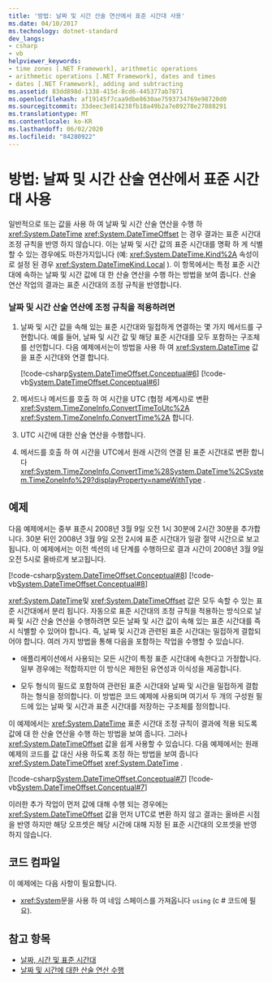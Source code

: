 ```yaml
---
title: '방법: 날짜 및 시간 산술 연산에서 표준 시간대 사용'
ms.date: 04/10/2017
ms.technology: dotnet-standard
dev_langs:
- csharp
- vb
helpviewer_keywords:
- time zones [.NET Framework], arithmetic operations
- arithmetic operations [.NET Framework], dates and times
- dates [.NET Framework], adding and subtracting
ms.assetid: 83dd898d-1338-415d-8cd6-445377ab7871
ms.openlocfilehash: af19145f7caa9dbe8630ae7593734769e98720d0
ms.sourcegitcommit: 33deec3e814238fb18a49b2a7e89278e27888291
ms.translationtype: MT
ms.contentlocale: ko-KR
ms.lasthandoff: 06/02/2020
ms.locfileid: "84280922"
---
```

# <a name="how-to-use-time-zones-in-date-and-time-arithmetic"></a>방법: 날짜 및 시간 산술 연산에서 표준 시간대 사용

일반적으로 또는 값을 사용 하 여 날짜 및 시간 산술 연산을 수행 하 <xref:System.DateTime> <xref:System.DateTimeOffset> 는 경우 결과는 표준 시간대 조정 규칙을 반영 하지 않습니다. 이는 날짜 및 시간 값의 표준 시간대를 명확 하 게 식별할 수 있는 경우에도 마찬가지입니다 (예: <xref:System.DateTime.Kind%2A> 속성이로 설정 된 경우 <xref:System.DateTimeKind.Local> ). 이 항목에서는 특정 표준 시간대에 속하는 날짜 및 시간 값에 대 한 산술 연산을 수행 하는 방법을 보여 줍니다. 산술 연산 작업의 결과는 표준 시간대의 조정 규칙을 반영합니다.

### <a name="to-apply-adjustment-rules-to-date-and-time-arithmetic"></a>날짜 및 시간 산술 연산에 조정 규칙을 적용하려면

1. 날짜 및 시간 값을 속해 있는 표준 시간대와 밀접하게 연결하는 몇 가지 메서드를 구현합니다. 예를 들어, 날짜 및 시간 값 및 해당 표준 시간대를 모두 포함하는 구조체를 선언합니다. 다음 예제에서는이 방법을 사용 하 여 <xref:System.DateTime> 값을 표준 시간대와 연결 합니다.

   [!code-csharp[System.DateTimeOffset.Conceptual#6](../../../samples/snippets/csharp/VS_Snippets_CLR_System/system.DateTimeOffset.Conceptual/cs/Conceptual6.cs#6)]
   [!code-vb[System.DateTimeOffset.Conceptual#6](../../../samples/snippets/visualbasic/VS_Snippets_CLR_System/system.DateTimeOffset.Conceptual/vb/Conceptual6.vb#6)]

2. 메서드나 메서드를 호출 하 여 시간을 UTC (협정 세계시)로 변환 <xref:System.TimeZoneInfo.ConvertTimeToUtc%2A> <xref:System.TimeZoneInfo.ConvertTime%2A> 합니다.

3. UTC 시간에 대한 산술 연산을 수행합니다.

4. 메서드를 호출 하 여 시간을 UTC에서 원래 시간의 연결 된 표준 시간대로 변환 합니다 <xref:System.TimeZoneInfo.ConvertTime%28System.DateTime%2CSystem.TimeZoneInfo%29?displayProperty=nameWithType> .

## <a name="example"></a>예제

다음 예제에서는 중부 표준시 2008년 3월 9일 오전 1시 30분에 2시간 30분을 추가합니다. 30분 뒤인 2008년 3월 9일 오전 2시에 표준 시간대가 일광 절약 시간으로 보고됩니다. 이 예제에서는 이전 섹션의 네 단계를 수행하므로 결과 시간이 2008년 3월 9일 오전 5시로 올바르게 보고됩니다.

[!code-csharp[System.DateTimeOffset.Conceptual#8](../../../samples/snippets/csharp/VS_Snippets_CLR_System/system.DateTimeOffset.Conceptual/cs/Conceptual8.cs#8)]
[!code-vb[System.DateTimeOffset.Conceptual#8](../../../samples/snippets/visualbasic/VS_Snippets_CLR_System/system.DateTimeOffset.Conceptual/vb/Conceptual8.vb#8)]

<xref:System.DateTime>및 <xref:System.DateTimeOffset> 값은 모두 속할 수 있는 표준 시간대에서 분리 됩니다. 자동으로 표준 시간대의 조정 규칙을 적용하는 방식으로 날짜 및 시간 산술 연산을 수행하려면 모든 날짜 및 시간 값이 속해 있는 표준 시간대를 즉시 식별할 수 있어야 합니다. 즉, 날짜 및 시간과 관련된 표준 시간대는 밀접하게 결합되어야 합니다. 여러 가지 방법을 통해 다음을 포함하는 작업을 수행할 수 있습니다.

- 애플리케이션에서 사용되는 모든 시간이 특정 표준 시간대에 속한다고 가정합니다. 일부 경우에는 적합하지만 이 방식은 제한된 유연성과 이식성을 제공합니다.

- 모두 형식의 필드로 포함하여 관련된 표준 시간대와 날짜 및 시간을 밀접하게 결합하는 형식을 정의합니다. 이 방법은 코드 예제에 사용되며 여기서 두 개의 구성원 필드에 있는 날짜 및 시간과 표준 시간대를 저장하는 구조체를 정의합니다.

이 예제에서는 <xref:System.DateTime> 표준 시간대 조정 규칙이 결과에 적용 되도록 값에 대 한 산술 연산을 수행 하는 방법을 보여 줍니다. 그러나 <xref:System.DateTimeOffset> 값을 쉽게 사용할 수 있습니다. 다음 예제에서는 원래 예제의 코드를 값 대신 사용 하도록 조정 하는 방법을 보여 줍니다 <xref:System.DateTimeOffset> <xref:System.DateTime> .

[!code-csharp[System.DateTimeOffset.Conceptual#7](../../../samples/snippets/csharp/VS_Snippets_CLR_System/system.DateTimeOffset.Conceptual/cs/Conceptual6.cs#7)]
[!code-vb[System.DateTimeOffset.Conceptual#7](../../../samples/snippets/visualbasic/VS_Snippets_CLR_System/system.DateTimeOffset.Conceptual/vb/Conceptual6.vb#7)]

이러한 추가 작업이 먼저 값에 대해 수행 되는 경우에는 <xref:System.DateTimeOffset> 값을 먼저 UTC로 변환 하지 않고 결과는 올바른 시점을 반영 하지만 해당 오프셋은 해당 시간에 대해 지정 된 표준 시간대의 오프셋을 반영 하지 않습니다.

## <a name="compiling-the-code"></a>코드 컴파일

이 예제에는 다음 사항이 필요합니다.

- <xref:System>문을 사용 하 여 네임 스페이스를 가져옵니다 `using` (c # 코드에 필요).

## <a name="see-also"></a>참고 항목

- [날짜, 시간 및 표준 시간대](index.md)
- [날짜 및 시간에 대한 산술 연산 수행](performing-arithmetic-operations.md)
